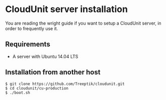 # CloudUnit server installation

You are reading the wright guide if you want to setup a CloudUnit server, in order to frequently use it. 

## Requirements

* A server with Ubuntu 14.04 LTS

## Installation from another host

```
$ git clone https://github.com/Treeptik/cloudunit.git
$ cd cloudunit/cu-production
$ ./boot.sh
```

